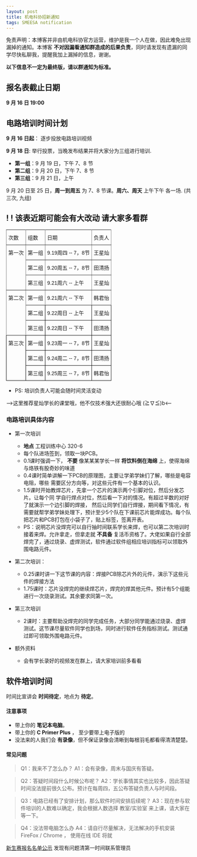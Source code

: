```yaml
---
layout: post
title: 机电科协招新通知
tags: SMEESA notification
---
```


免责声明：本博客并非由机电科协官方运营，维护是我一个人在做，因此难免出现漏掉的通知。本博客 **不对因漏看通知群造成的后果负责**，同时请发现有遗漏的同学尽快私聊我，提醒我加上漏掉的信息，谢谢。

**以下信息不一定为最终版，请以群通知为标准。**


##  报名表截止日期

**9 月 16 日 19:00**

## 电路培训时间计划

**9 月 16 日起**： 逐步投放电路培训视频

**9 月 18 日**: 举行投票，当晚发布结果并将大家分为三组进行培训.

- **第一组**：9 月 19 日，下午 7、8 节
- **第二组**：9 月 20 日，下午 7、8 节
- **第三组**：9 月 21 日，上午

9 月 20 日至 25 日，**周一到周五** 为 7、8 节课。**周六、周天** 上午下午 各一场. (共三次, 九组)

## ! ! 该表近期可能会有大改动 请大家多看群
<style type="text/css">
.tg  {border-collapse:collapse;border-spacing:0;}
.tg td{font-family:Arial, sans-serif;font-size:14px;padding:10px 5px;border-style:solid;border-width:1px;overflow:hidden;word-break:normal;border-color:black;}
.tg th{font-family:Arial, sans-serif;font-size:14px;font-weight:normal;padding:10px 5px;border-style:solid;border-width:1px;overflow:hidden;word-break:normal;border-color:black;}
.tg .tg-0pky{border-color:inherit;text-align:left;vertical-align:top}
.tg .tg-0lax{text-align:left;vertical-align:top}
</style>
<table class="tg">
  <tr>
    <th class="tg-0pky">次数</th>
    <th class="tg-0pky">组数</th>
    <th class="tg-0pky">日期</th>
    <th class="tg-0pky">负责人</th>
  </tr>
  <tr>
    <td class="tg-0pky" rowspan="3">第一次</td>
    <td class="tg-0pky">第一组</td>
    <td class="tg-0pky">9.19周四 -- 7，8节</td>
    <td class="tg-0pky">王星灿</td>
  </tr>
  <tr>
    <td class="tg-0pky">第二组</td>
    <td class="tg-0pky">9.20周五 -- 7，8节</td>
    <td class="tg-0pky">田清扬</td>
  </tr>
  <tr>
    <td class="tg-0pky">第三组</td>
    <td class="tg-0pky">9.21周六 -- 上午</td>
    <td class="tg-0pky">王星灿</td>
  </tr>
  <tr>
    <td class="tg-0pky" rowspan="3">第二次</td>
    <td class="tg-0pky">第一组</td>
    <td class="tg-0pky">9.21周六 -- 下午</td>
    <td class="tg-0pky">韩君怡</td>
  </tr>
  <tr>
    <td class="tg-0lax">第二组</td>
    <td class="tg-0lax">9.22周日 -- 上午</td>
    <td class="tg-0lax">王星灿</td>
  </tr>
  <tr>
    <td class="tg-0lax">第三组</td>
    <td class="tg-0lax">9.22周日 -- 下午</td>
    <td class="tg-0lax">田清扬</td>
  </tr>
  <tr>
    <td class="tg-0lax" rowspan="3">第三次</td>
    <td class="tg-0lax">第一组</td>
    <td class="tg-0lax">9.23周一 -- 7，8节</td>
    <td class="tg-0lax">王星灿</td>
  </tr>
  <tr>
    <td class="tg-0lax">第二组</td>
    <td class="tg-0lax">9.24周二 -- 7，8节</td>
    <td class="tg-0lax">田清扬</td>
  </tr>
  <tr>
    <td class="tg-0lax">第三组</td>
    <td class="tg-0lax">9.25周三 -- 7，8节</td>
    <td class="tg-0lax">韩君怡</td>
  </tr>
</table>

- PS: 培训负责人可能会随时间灵活变动

--><span class="heimu" title="你知道的太多了">这里推荐星灿学长的课堂哦，他不仅技术强大还很耐心哦 (≧∇≦)b</span><--


### 电路培训具体内容
- 第一次培训 
    - **地点** 工程训练中心 320-6
    - 每个队进场签到，领取一块PCB。
    - 0.1课时强调一下， **不要** 像某某某学长一样 **将饮料倒在海绵** 上，使得海绵与烙铁有股奇妙的味道
    - 0.4课时简单讲解一下PCB的原理图，主要让学弟学妹们了解，哪些是电容电阻，哪些
    需要区分方向等，对这些元件有一个基本的认识。
    - 1.5课时开始教焊芯片，先拿一个芯片的演示两个引脚对位，然后分发芯片。让每个同
      学自行焊点对位，然后看一下对的情况。有超过半数的对好了就演示一个边引脚的焊接，
      然后让同学们自行焊接，期间看下情况，有需要就帮学弟学妹处理下，预计至少5个队在下课前芯片能焊成功。每个队把芯片和PCB打包在小袋子了，贴上标签，签离开表。
    - PS：说明芯片没焊完可以自行抽时间联系学长来焊，也可以第二次培训时接着来焊。允许拿走，但拿走就 **不具备** 复活币资格了。大佬如果自行全部焊完了，通过烧录、虚焊测试，软件通过软件组相应培训指标可以领取外围电路元件。
- 第二次培训：
    - 0.25课时讲一下这节课的内容：焊接PCB除芯片外的元件，演示下这些元件的焊接方法
    - 1.75课时：芯片没焊完的继续焊芯片，焊完的焊其他元件。预计有5个组能进行一次烧录测试。其余要求同第一次。
- 第三次培训
    - 2课时：主要帮助没焊完的同学完成任务，大部分同学能通过烧录、虚焊测试。这节课尽量软件同学也到场，同时进行软件任务指标测试。测试通过即可领取外围电路元件。

- 额外资料
    - 会有学长录好的视频发在群上，请大家培训前多看看

## 软件培训时间

时间比宣讲会 **时间待定**，地点为 **待定**。

#### 注意事项

  - 带上你的 **笔记本电脑**。
  - 带上你的 **C Primer Plus** ， 至少要带上电子版的
  - 没法来的人我们会 **有录像**，但不保证录像会清晰到每根羽毛都看得清清楚楚。

#### 常见问题

> Q1：我来不了怎么办？
> A1：会有录像，周末与国庆有答疑。

> Q2：答疑时间段什么时候公布呢？
> A2：学长事情其实也比较多，因此答疑时间没法提前很久公布。预计在每周四，五公布答疑负责人与时间段。

> Q3：电路已经有了安排计划，那么软件时间安排后续呢？
> A3：现在参与软件培训的人数难以确定，我会根据人数选择 教室/实验室 来上课，请大家在等一下。

> Q4：没法带电脑怎么办
> A4：请自行尽量解决，无法解决的手机安装FireFox / Chrome ， 使用在线 IDE 将就


<a href="/asset/files/2019/Namelist.xlsx">新生赛报名名单公示</a> 发现有问题清第一时间联系管理员


<!--
## 实验室注意事项
  - 实验室实行实名制，**进出** 实验室 **必须**登记。
  <img src="/asset/images/2019-09/Namelist.jpg" alt="drawing" width="600"/>
  - 
-->



